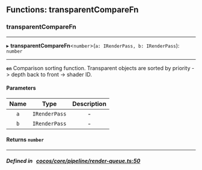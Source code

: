 ## Functions: transparentCompareFn

### transparentCompareFn


___
▸ **transparentCompareFn**<`number`\>(`a: IRenderPass, b: IRenderPass`): `number`
___


**`en`** Comparison sorting function. Transparent objects are sorted by priority -> depth back to front -> shader ID.



#### Parameters

| Name | Type | Description |
| :------: | :------: | :------: |
| `a` | `IRenderPass` | - |
| `b` | `IRenderPass` | - |

#### Returns `number` 
___


##### Defined in &nbsp;   [cocos/core/pipeline/render-queue.ts:50](https://github.com/cocos-creator/engine/blob/c7bf6b8a9/cocos/core/pipeline/render-queue.ts#L50)&nbsp;
